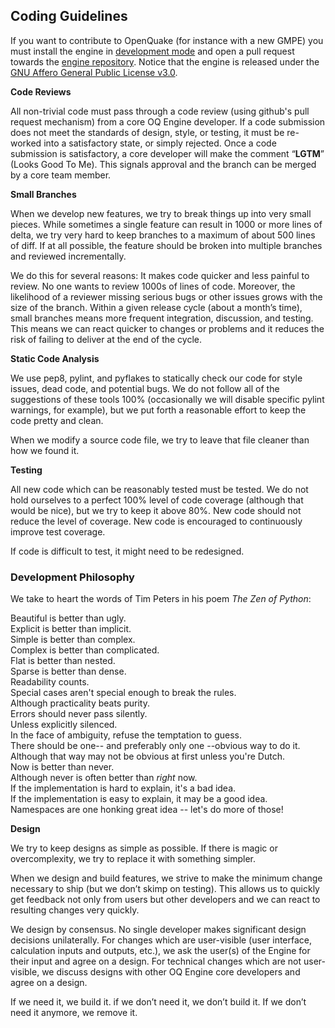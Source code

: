 ## Coding Guidelines

If you want to contribute to OpenQuake (for instance with a new GMPE) you
must install the engine in [development mode](installing/development.md)
and open a pull request towards the [engine repository](https://github.com/gem/oq-engine/). Notice that the engine is released under the [GNU Affero General
Public License v3.0](../LICENSE).

**Code Reviews**

All non-trivial code must pass through a code review (using github's pull request mechanism) from a core OQ Engine developer. If a code submission does not meet the standards of design, style, or testing, it must be re-worked into a satisfactory state, or simply rejected. Once a code submission is satisfactory, a core developer will make the comment “**LGTM**” (Looks Good To Me). This signals approval and the branch can be merged by a core team member.

**Small Branches**

When we develop new features, we try to break things up into very small pieces. While sometimes a single feature can result in 1000 or more lines of delta, we try very hard to keep branches to a maximum of about 500 lines of diff. If at all possible, the feature should be broken into multiple branches and reviewed incrementally.

We do this for several reasons:
It makes code quicker and less painful to review. No one wants to review 1000s of lines of code. Moreover, the likelihood of a reviewer missing serious bugs or other issues grows with the size of the branch.
Within a given release cycle (about a month’s time), small branches means more frequent integration, discussion, and testing. This means we can react quicker to changes or problems and it reduces the risk of failing to deliver at the end of the cycle.

**Static Code Analysis**

We use pep8, pylint, and pyflakes to statically check our code for style issues, dead code, and potential bugs. We do not follow all of the suggestions of these tools 100% (occasionally we will disable specific pylint warnings, for example), but we put forth a reasonable effort to keep the code pretty and clean.

When we modify a source code file, we try to leave that file cleaner than how we found it.

**Testing**

All new code which can be reasonably tested must be tested. We do not hold ourselves to a perfect 100% level of code coverage (although that would be nice), but we try to keep it above 80%. New code should not reduce the level of coverage. New code is encouraged to continuously improve test coverage.

If code is difficult to test, it might need to be redesigned.

### Development Philosophy

We take to heart the words of Tim Peters in his poem _The Zen of Python_:

Beautiful is better than ugly.
<br />Explicit is better than implicit.
<br />Simple is better than complex.
<br />Complex is better than complicated.
<br />Flat is better than nested.
<br />Sparse is better than dense.
<br />Readability counts.
<br />Special cases aren't special enough to break the rules.
<br />Although practicality beats purity.
<br />Errors should never pass silently.
<br />Unless explicitly silenced.
<br />In the face of ambiguity, refuse the temptation to guess.
<br />There should be one-- and preferably only one --obvious way to do it.
<br />Although that way may not be obvious at first unless you're Dutch.
<br />Now is better than never.
<br />Although never is often better than *right* now.
<br />If the implementation is hard to explain, it's a bad idea.
<br />If the implementation is easy to explain, it may be a good idea.
<br />Namespaces are one honking great idea -- let's do more of those!

**Design**

We try to keep designs as simple as possible. If there is magic or overcomplexity, we try to replace it with something simpler.

When we design and build features, we strive to make the minimum change necessary to ship (but we don’t skimp on testing). This allows us to quickly get feedback not only from users but other developers and we can react to resulting changes very quickly.

We design by consensus. No single developer makes significant design decisions unilaterally. For changes which are user-visible (user interface, calculation inputs and outputs, etc.), we ask the user(s) of the Engine for their input and agree on a design. For technical changes which are not user-visible, we discuss designs with other OQ Engine core developers and agree on a design.

If we need it, we build it. if we don’t need it, we don’t build it. If we don’t need it anymore, we remove it.
